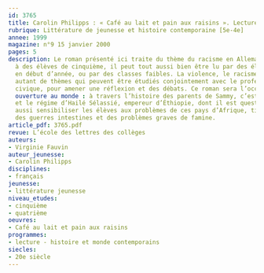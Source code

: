 ```yaml
---
id: 3765
title: Carolin Philipps : « Café au lait et pain aux raisins ». Lecture cursive
rubrique: Littérature de jeunesse et histoire contemporaine [5e-4e]
annee: 1999
magazine: n°9 15 janvier 2000
pages: 5
description: Le roman présenté ici traite du thème du racisme en Allemagne. Destiné
  à des élèves de cinquième, il peut tout aussi bien être lu par des élèves de quatrième
  en début d’année, ou par des classes faibles. La violence, le racisme, la différence,
  autant de thèmes qui peuvent être étudiés conjointement avec le professeur d’éducation
  civique, pour amener une réflexion et des débats. Ce roman sera l’occasion d’une
  ouverture au monde : à travers l’histoire des parents de Sammy, c’est l’Érythrée
  et le régime d’Hailé Sélassié, empereur d’Éthiopie, dont il est question. On pourra
  aussi sensibiliser les élèves aux problèmes de ces pays d’Afrique, tiraillés entre
  des guerres intestines et des problèmes graves de famine.
article_pdf: 3765.pdf
revue: L’école des lettres des collèges
auteurs:
- Virginie Fauvin
auteur_jeunesse:
- Carolin Philipps
disciplines:
- français
jeunesse:
- littérature jeunesse
niveau_etudes:
- cinquième
- quatrième
oeuvres:
- Café au lait et pain aux raisins
programmes:
- lecture - histoire et monde contemporains
siecles:
- 20e siècle
---
```

